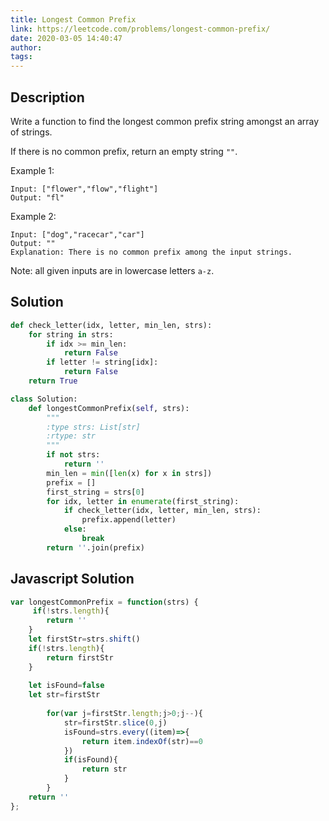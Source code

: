 ```yaml
---
title: Longest Common Prefix
link: https://leetcode.com/problems/longest-common-prefix/
date: 2020-03-05 14:40:47
author:
tags:
---
```


## Description

Write a function to find the longest common prefix string amongst an array of strings.

If there is no common prefix, return an empty string `""`.

Example 1:
```
Input: ["flower","flow","flight"]
Output: "fl"
```

Example 2:
```
Input: ["dog","racecar","car"]
Output: ""
Explanation: There is no common prefix among the input strings.
```

Note: all given inputs are in lowercase letters `a-z`.

## Solution
```python
def check_letter(idx, letter, min_len, strs):
    for string in strs:
        if idx >= min_len:
            return False
        if letter != string[idx]:
            return False
    return True

class Solution:
    def longestCommonPrefix(self, strs):
        """
        :type strs: List[str]
        :rtype: str
        """
        if not strs:
            return ''
        min_len = min([len(x) for x in strs])
        prefix = []
        first_string = strs[0]
        for idx, letter in enumerate(first_string):
            if check_letter(idx, letter, min_len, strs):
                prefix.append(letter)
            else:
                break
        return ''.join(prefix)
```

## Javascript Solution
```javascript
var longestCommonPrefix = function(strs) {
     if(!strs.length){
        return ''
    }
    let firstStr=strs.shift()
    if(!strs.length){
        return firstStr
    }
    
    let isFound=false
    let str=firstStr
    
        for(var j=firstStr.length;j>0;j--){
            str=firstStr.slice(0,j)
            isFound=strs.every((item)=>{
                return item.indexOf(str)==0
            })
            if(isFound){
                return str
            }
        }
    return ''
};
```
